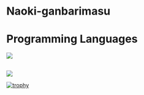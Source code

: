 # Naoki-ganbarimasu

# Programming Languages

<img src="https://skillicons.dev/icons?i=html,go,js,typescript,python,php," /> <br /><br />

![](https://github-readme-stats.vercel.app/api/top-langs?username=Naoki-ganbarimasu)

[![trophy](https://github-profile-trophy.vercel.app/?username=Naoki-ganbarimasu)](https://github.com/Naoki-ganbarimasu/Naoki-ganbarimasu)